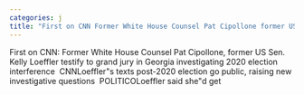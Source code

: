```yaml
---
categories: j
title: "First on CNN Former White House Counsel Pat Cipollone former US Sen Kelly Loeffler testify to grand jury in Georgia investigating 2020 election interference  CNN"
---
```

First on CNN: Former White House Counsel Pat Cipollone, former US Sen. Kelly Loeffler testify to grand jury in Georgia investigating 2020 election interference&nbsp;&nbsp;CNNLoeffler"s texts post-2020 election go public, raising new investigative questions&nbsp;&nbsp;POLITICOLoeffler said she"d get 